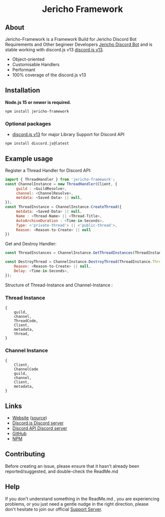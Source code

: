 <div align="center">
  <br />
  <br />
  <p>
<h1>Jericho Framework</h1>
  </p>
</div>

## About

Jericho-Framework is a Framework Build for Jericho Discord Bot Requirements and Other begineer Developers [Jericho Discord Bot](www.jerichobot.xyz) and is stable working with discord.js v13
[discord.js v13](https://www.npmjs.com/package/discord.js).

- Object-oriented
- Customisable Handlers
- Performant
- 100% coverage of the discord.js v13

## Installation

**Node.js 15 or newer is required.**  

```
npm install jericho-framework
```

### Optional packages

- [discord.js v13](https://www.npmjs.com/package/discord.js) for major Library Support for Discord API 
```
npm install discord.js@latest
```

## Example usage

Register a Thread Handler for Discord API:
```js
import { ThreadHandler } from 'jericho-framework';
const ChannelInstance = new ThreadHandler(Client, { 
     guild : <GuildResolve>,
     channel: <ChannelResolve>,
     metdata: <Saved-Data> || null,
});
const ThreadInstance = ChannelInstance.CreateThread({
     metdata: <Saved-Data> || null,
     Name : <Thread-Name> || <Thread-Title>,
     AutoArchiveDuration : <Time-in-Seconds>,
     Type: <'private-thread'> || <'public-thread'>,
     Reason: <Reason-to-Create> || null
})
```

Get and Destroy Handler:
```js
const ThreadInstances = ChannelInstance.GetThreadInstances(ThreadInstance.ThreadCode,<Amount of Instances>);

const DestroyThread = ChannelInstance.DestroyThread(ThreadInstance.ThreadCode,{
    Reason: <Reason-to-Create> || null,
    Delay: <Time-in-Seconds>,
});
```

Structure of Thread-Instance and Channel-Instance :
### Thread Instance
```
{
    guild,
    channel,
    ThreadCode,
    Client,
    metadata,
    thread,
}
```

### Channel Instance
```
{
    Client,
    ChannelCode
    guild,
    channel,
    Client,
    metadata,
}
```

## Links

- [Website](www.jerichobot.xyz) ([source](https://github.com/SidisLiveYT/Jericho-Framework.git))
- [Discord.js Discord server](https://discord.gg/djs)
- [Discord API Discord server](https://discord.gg/discord-api)
- [GitHub](https://github.com/SidisLiveYT/Jericho-Framework)
- [NPM](https://www.npmjs.com/package/jericho-framework)

## Contributing

Before creating an issue, please ensure that it hasn't already been reported/suggested, and double-check the ReadMe.md

## Help

If you don't understand something in the ReadMe.md , you are experiencing problems, or you just need a gentle
nudge in the right direction, please don't hesitate to join our official [Support Server](https://discord.gg/Vkmzffpjny).
